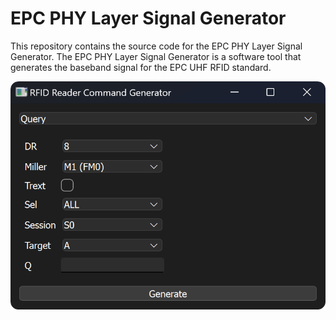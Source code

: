 # EPC PHY Layer Signal Generator

This repository contains the source code for the EPC PHY Layer Signal Generator. The EPC PHY Layer Signal Generator is a software tool that generates the baseband signal for the EPC UHF RFID standard.

![Screenshot](misc/screenshot_windows.png)
